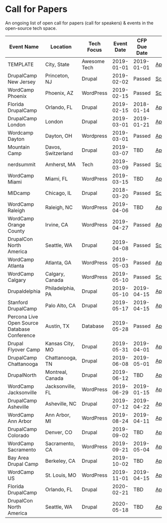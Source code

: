 # Call for Papers
An ongoing list of open call for papers (call for speakers) &amp; events in the open-source tech space.

| Event Name | Location | Tech Focus | Event Date | CFP Due Date | URL |
|------------|----------|--------------|--------------|--------------|-------|
|TEMPLATE|City, State|Awesome Tech|2019-01-01|2019-01-01|[Apply](https://google.com)|
|DrupalCamp New Jersey|Princeton, NJ|Drupal|2019-02-02|Passed|[Schedule](https://www.drupalcampnj.org/program)|
|WordCamp Phoenix|Phoenix, AZ|WordPress|2019-02-15|Passed|[Schedule](https://2019.phoenix.wordcamp.org/)|
|Florida DrupalCamp|Orlando, FL|Drupal|2019-02-15|2018-01-14|[Apply](https://www.fldrupal.camp/submit-session)|
|DrupalCamp London|London|Drupal|2019-03-01|2019-01-21|[Apply](https://drupalcamp.london/get-involved/submit-a-session)|
|Wordcamp Dayton|Dayton, OH|Wordpress|2019-03-01|Passed|[Apply](https://2019.dayton.wordcamp.org/)|
|Mountain Camp|Davos, Switzerland|Drupal|2019-03-07|TBD|[Apply](https://drupalmountaincamp.ch/)|
|nerdsummit|Amherst, MA|Tech|2019-03-09|Passed|[Schedule](https://wiki.nerd.ngo/display/SES)|
|WordCamp Miami|Miami, FL|WordPress|2019-03-15|TBD|[Apply](https://2019.miami.wordcamp.org/)|
|MIDcamp|Chicago, IL|Drupal|2018-03-20|Passed|[Schedule](https://www.midcamp.org/submit-session)|
|WordCamp Raleigh|Raleigh, NC|WordPress|2019-04-06|TBD|[Apply](https://2019.raleigh.wordcamp.org/)|
|WordCamp Orange County|Irvine, CA|WordPress|2019-04-27|Passed|[Apply](https://2019.oc.wordcamp.org/?subscribe=success#blog_subscription-3)|
|DrupalCon North America|Seattle, WA|Drupal|2019-04-08|Passed|[Schedule](https://events.drupal.org/seattle2019)|
|WordCamp Atlanta|Atlanta, GA|WordPress|2019-05-03|Passed|[Apply](https://docs.google.com/forms/d/1vevDY3senj5PadZS2jqDd0M39a0o2GFVIJs2AjKYkcE/viewform?edit_requested=true)|
|WordCamp Calgary|Calgary, Canada|WordPress|2019-05-10|Passed|[Schedule](https://2018.calgary.wordcamp.org/sessions/)|
|Drupaldelphia|Philadelphia, PA|Drupal|2019-05-10|2019-04-15|[Apply](https://drupaldelphia.org/program/sessions/propose)|
|Stanford DrupalCamp|Palo Alto, CA|Drupal|2019-05-17|2019-04-15|[Apply](https://drupalcamp.stanford.edu/node/add/stanford_session)|
|Percona Live Open Source Database Conference|Austin, TX|Database|2019-05-28|Passed|[Apply](https://perconacfp.hubb.me/)|
|Drupal Flyover Camp|Kansas City, MO|Drupal|2019-05-31|2019-04-01|[Apply](https://www.flyovercamp.org/submit-talk)|
|DrupalCamp Chattanooga|Chattanooga, TN|Drupal|2019-06-08|2019-05-01|[Apply](https://www.drupalcampchattanooga.com/conference/submit-session)|
|DrupalNorth|Montreal, Canada|Drupal|2019-06-12|TBD|[Apply](http://www.drupalnorth.org/en/drupal-north-regional-summit)|
|WordCamp Jacksonville|Jacksonville, FL|WordPress|2019-06-29|2019-01-15|[Apply](https://2019.jacksonville.wordcamp.org/2018/11/09/call-for-speakers/)|
|DrupalCamp Asheville|Asheville, NC|Drupal|2019-07-12|2019-04-22|[Apply](https://www.drupalasheville.com/submit-session)|
|WordCamp Ann Arbor|Ann Arbor, MI|WordPress|2019-08-24|2019-04-11|[Apply](https://2019.annarbor.wordcamp.org)|
|DrupalCamp Colorado|Denver, CO|Drupal|2019-09-02|TBD|[Apply](https://2019.drupalcampcolorado.org/)|
|WordCamp Sacramento|Sacramento, CA|WordPress|2019-09-21|2019-05-04|[Apply](https://2019.sacramento.wordcamp.org/)|
|Bay Area Drupal Camp|Berkeley, CA|Drupal|2019-10-02|TBD|[Apply](https://2019.badcamp.org/)|
|WordCamp US|St. Louis, MO|WordPress|2019-11-01|2019-04-15|[Apply](https://wordpress.org/news/2018/12/wordcamp-us-2019-dates-announced/)|
|Florida DrupalCamp|Orlando, FL|Drupal|2020-02-21|TBD|[Apply](https://www.fldrupal.camp/submit-session)|
|DrupalCon North America|Seattle, WA|Drupal|2020-05-18|TBD|[Apply](https://events.drupal.org/minneapolis2020)|
